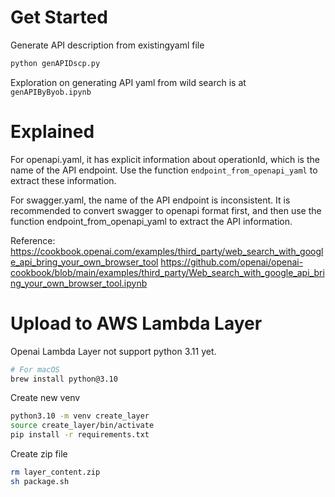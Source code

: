 # Get Started

Generate API description from existingyaml file
```bash
python genAPIDscp.py
```

Exploration on generating API yaml from wild search is at `genAPIByByob.ipynb`

# Explained

For openapi.yaml, it has explicit information about operationId, which is the name of the API endpoint. Use the function `endpoint_from_openapi_yaml` to extract these information.

For swagger.yaml, the name of the API endpoint is inconsistent. It is recommended to convert swagger to openapi format first, and then use the function endpoint_from_openapi_yaml to extract the API information.

Reference:
https://cookbook.openai.com/examples/third_party/web_search_with_google_api_bring_your_own_browser_tool
https://github.com/openai/openai-cookbook/blob/main/examples/third_party/Web_search_with_google_api_bring_your_own_browser_tool.ipynb


# Upload to AWS Lambda Layer

Openai Lambda Layer not support python 3.11 yet.
```bash
# For macOS
brew install python@3.10
```

Create new venv
```bash
python3.10 -m venv create_layer
source create_layer/bin/activate
pip install -r requirements.txt
```

<!-- ```bash
pip install \
--platform manylinux2014_aarch64 \
--target=package \
--implementation cp \
--python-version 3.11 \
--only-binary=:all: --upgrade \
-r requirements.txt
``` -->

Create zip file
```bash
rm layer_content.zip
sh package.sh
```
